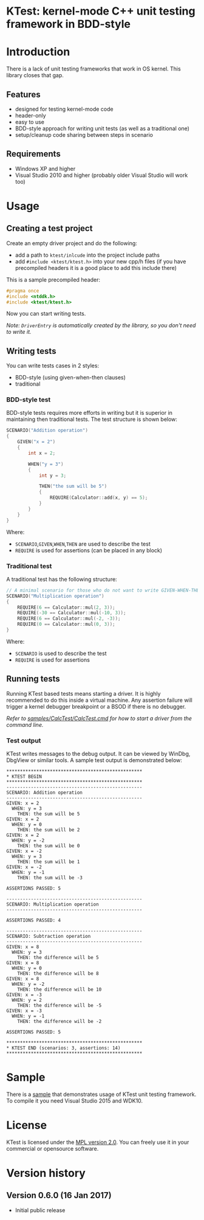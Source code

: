 # KTest: kernel-mode C++ unit testing framework in BDD-style
# Introduction
There is a lack of unit testing frameworks that work in OS kernel. This library closes that gap.
## Features
- designed for testing kernel-mode code
- header-only
- easy to use
- BDD-style approach for writing unit tests (as well as a traditional one)
- setup/cleanup code sharing between steps in scenario

## Requirements
- Windows XP and higher
- Visual Studio 2010 and higher (probably older Visual Studio will work too)

# Usage
## Creating a test project
Create an empty driver project and do the following:
- add a path to `ktest/inlcude` into the project include paths
- add `#include <ktest/ktest.h>` into your new cpp/h files (if you have precompiled headers it is a good place to add this include there)

This is a sample precompiled header:
```cpp
#pragma once
#include <ntddk.h>
#include <ktest/ktest.h>
```

Now you can start writing tests.

*Note: `DriverEntry` is automatically created by the library, so you don't need to write it.*
## Writing tests
You can write tests cases in 2 styles:
- BDD-style (using given-when-then clauses)
- traditional

### BDD-style test
BDD-style tests requires more efforts in writing but it is superior in maintaining then traditional tests. The test structure is shown below:
```cpp
SCENARIO("Addition operation")
{
    GIVEN("x = 2")
    {
        int x = 2;

        WHEN("y = 3")
        {
            int y = 3;

            THEN("the sum will be 5")
            {
                REQUIRE(Calculator::add(x, y) == 5);
            }
        }
    }
}
```
Where:
- `SCENARIO`,`GIVEN`,`WHEN`,`THEN` are used to describe the test
- `REQUIRE` is used for assertions (can be placed in any block)

### Traditional test
A traditional test has the following structure:
```cpp
// A minimal scenario for those who do not want to write GIVEN-WHEN-THEN clauses.
SCENARIO("Multiplication operation")
{
    REQUIRE(6 == Calculator::mul(2, 3));
    REQUIRE(-30 == Calculator::mul(-10, 3));
    REQUIRE(6 == Calculator::mul(-2, -3));
    REQUIRE(0 == Calculator::mul(0, 3));
}
```
Where:
- `SCENARIO` is used to describe the test
- `REQUIRE` is used for assertions

## Running tests

Running KTest based tests means starting a driver. It is highly recommended to do this inside a virtual machine. Any assertion failure will trigger a kernel debugger breakpoint or a BSOD if there is no debugger.

*Refer to [samples/CalcTest/CalcTest.cmd](samples/CalcTest/CalcTest.cmd) for how to start a driver from the command line.*

### Test output
KTest writes messages to the debug output. It can be viewed by WinDbg, DbgView or similar tools. A sample test output is demonstrated below:

```
**************************************************
* KTEST BEGIN
**************************************************
--------------------------------------------------
SCENARIO: Addition operation
--------------------------------------------------
GIVEN: x = 2
  WHEN: y = 3
    THEN: the sum will be 5
GIVEN: x = 2
  WHEN: y = 0
    THEN: the sum will be 2
GIVEN: x = 2
  WHEN: y = -2
    THEN: the sum will be 0
GIVEN: x = -2
  WHEN: y = 3
    THEN: the sum will be 1
GIVEN: x = -2
  WHEN: y = -1
    THEN: the sum will be -3
 
ASSERTIONS PASSED: 5
 
--------------------------------------------------
SCENARIO: Multiplication operation
--------------------------------------------------
 
ASSERTIONS PASSED: 4
 
--------------------------------------------------
SCENARIO: Subtraction operation
--------------------------------------------------
GIVEN: x = 8
  WHEN: y = 3
    THEN: the difference will be 5
GIVEN: x = 8
  WHEN: y = 0
    THEN: the difference will be 8
GIVEN: x = 8
  WHEN: y = -2
    THEN: the difference will be 10
GIVEN: x = -3
  WHEN: y = 2
    THEN: the difference will be -5
GIVEN: x = -3
  WHEN: y = -1
    THEN: the difference will be -2
 
ASSERTIONS PASSED: 5
 
**************************************************
* KTEST END (scenarios: 3, assertions: 14)
**************************************************
```
# Sample
There is a [sample](samples) that demonstrates usage of KTest unit testing framework. To compile it you need Visual Studio 2015 and WDK10.

# License
KTest is licensed under the [MPL version 2.0](http://mozilla.org/MPL/2.0/). You can freely use it in your commercial or opensource software.

# Version history

## Version 0.6.0 (16 Jan 2017)
- Initial public release
